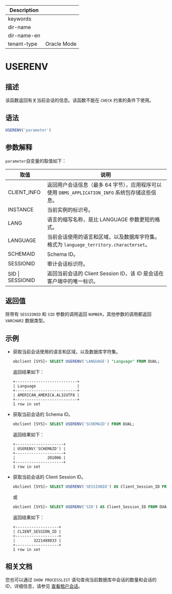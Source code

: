 | Description   |                 |
|---------------|-----------------|
| keywords      |                 |
| dir-name      |                 |
| dir-name-en   |                 |
| tenant-type   | Oracle Mode     |

# USERENV

## 描述

该函数返回有关当前会话的信息。该函数不能在 `CHECK` 约束的条件下使用。

## 语法

```sql
USERENV('parameter')
```

## 参数解释

`parameter`自变量的取值如下：

| **取值** | **说明** |
| -------- | -------- |
| CLIENT_INFO | 返回用户会话信息（最多 64 字节），应用程序可以使用 `DBMS_APPLICATION_INFO` 系统包存储这些信息。 |
| INSTANCE | 当前实例的标识号。 |
| LANG | 语言的缩写名称，是比 LANGUAGE 参数更短的格式。 |
| LANGUAGE | 当前会话使用的语言和区域，以及数据库字符集。格式为 `language_territory.characterset`。 |
| SCHEMAID | Schema ID。 |
| SESSIONID | 审计会话标识符。 |
| SID \| SESSIONID | 返回当前会话的 Client Session ID，该 ID 是会话在客户端中的唯一标识。|

## 返回值

除带有 `SESSIONID` 和 `SID` 参数的调用返回 `NUMBER`，其他参数的调用都返回 `VARCHAR2` 数据类型。

## 示例

* 获取当前会话使用的语言和区域，以及数据库字符集。

    ```sql
    obclient [SYS]> SELECT USERENV('LANGUAGE') "Language" FROM DUAL;
    ```

    返回结果如下：

    ```shell
    +---------------------------+
    | Language                  |
    +---------------------------+
    | AMERICAN_AMERICA.AL32UTF8 |
    +---------------------------+
    1 row in set
    ```

* 获取当前会话的 Schema ID。

    ```sql
    obclient [SYS]> SELECT USERENV('SCHEMAID') FROM DUAL;
    ```

    返回结果如下：

    ```shell
    +---------------------+
    | USERENV('SCHEMAID') |
    +---------------------+
    |              201006 |
    +---------------------+
    1 row in set
    ```

* 获取当前会话的 Client Session ID。

    ```sql
    obclient [SYS]> SELECT USERENV('SESSIONID') AS Client_Session_ID FROM DUAL;
    ```

    或

    ```sql
    obclient [SYS]> SELECT USERENV('SID') AS Client_Session_ID FROM DUAL;
    ```

    返回结果如下：

    ```shell
    +-------------------+
    | CLIENT_SESSION_ID |
    +-------------------+
    |        3221488033 |
    +-------------------+
    1 row in set
    ```

## 相关文档

您也可以通过 `SHOW PROCESSLIST` 语句查询当前数据库中会话的数量和会话的 ID，详细信息，请参见 [查看租户会话](../../../../../../1200.database-proxy/1500.view-tenant-sessions.md)。
